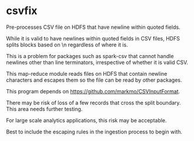 # csvfix

Pre-processes CSV file on HDFS that have newline within quoted fields.

While it is valid to have newlines within quoted fields in CSV files, HDFS splits blocks based on \n regardless of where it is.

This is a problem for packages such as spark-csv that cannot handle newlines other than line terminators, irrespective of whether it is valid CSV.

This map-reduce module reads files on HDFS that contain newline characters and escapes them so the file can be read by other packages.

This program depends on https://github.com/markmo/CSVInputFormat.

There may be risk of loss of a few records that cross the split boundary. This area needs further testing.

For large scale analytics applications, this risk may be acceptable.

Best to include the escaping rules in the ingestion process to begin with.
